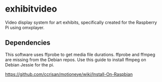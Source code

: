 exhibitvideo
============
Video display system for art exhibits, specifically created for the Raspberry Pi using omxplayer.



Dependencies
------------
This software uses ffprobe to get media file durations. ffprobe and ffmpeg are missing from the Debian repos. Use this guide to install ffmpeg on Debian Jessie for the pi.

https://github.com/ccrisan/motioneye/wiki/Install-On-Raspbian

